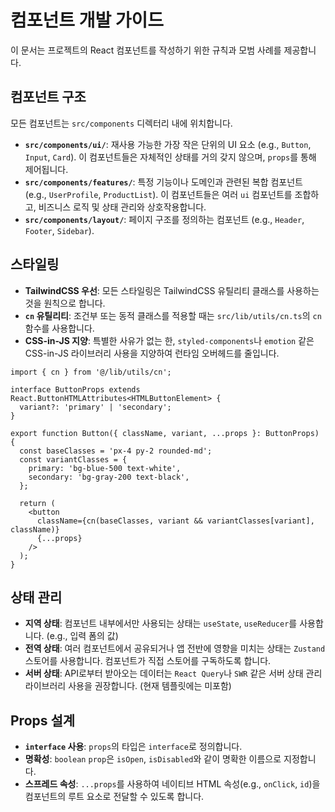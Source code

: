 # 컴포넌트 개발 가이드

이 문서는 프로젝트의 React 컴포넌트를 작성하기 위한 규칙과 모범 사례를 제공합니다.

## 컴포넌트 구조

모든 컴포넌트는 `src/components` 디렉터리 내에 위치합니다.

- **`src/components/ui/`**: 재사용 가능한 가장 작은 단위의 UI 요소 (e.g., `Button`, `Input`, `Card`). 이 컴포넌트들은 자체적인 상태를 거의 갖지 않으며, `props`를 통해 제어됩니다.
- **`src/components/features/`**: 특정 기능이나 도메인과 관련된 복합 컴포넌트 (e.g., `UserProfile`, `ProductList`). 이 컴포넌트들은 여러 `ui` 컴포넌트를 조합하고, 비즈니스 로직 및 상태 관리와 상호작용합니다.
- **`src/components/layout/`**: 페이지 구조를 정의하는 컴포넌트 (e.g., `Header`, `Footer`, `Sidebar`).

## 스타일링

- **TailwindCSS 우선**: 모든 스타일링은 TailwindCSS 유틸리티 클래스를 사용하는 것을 원칙으로 합니다.
- **`cn` 유틸리티**: 조건부 또는 동적 클래스를 적용할 때는 `src/lib/utils/cn.ts`의 `cn` 함수를 사용합니다.
- **CSS-in-JS 지양**: 특별한 사유가 없는 한, `styled-components`나 `emotion` 같은 CSS-in-JS 라이브러리 사용을 지양하여 런타임 오버헤드를 줄입니다.

```tsx
import { cn } from '@/lib/utils/cn';

interface ButtonProps extends React.ButtonHTMLAttributes<HTMLButtonElement> {
  variant?: 'primary' | 'secondary';
}

export function Button({ className, variant, ...props }: ButtonProps) {
  const baseClasses = 'px-4 py-2 rounded-md';
  const variantClasses = {
    primary: 'bg-blue-500 text-white',
    secondary: 'bg-gray-200 text-black',
  };

  return (
    <button
      className={cn(baseClasses, variant && variantClasses[variant], className)}
      {...props}
    />
  );
}
```

## 상태 관리

- **지역 상태**: 컴포넌트 내부에서만 사용되는 상태는 `useState`, `useReducer`를 사용합니다. (e.g., 입력 폼의 값)
- **전역 상태**: 여러 컴포넌트에서 공유되거나 앱 전반에 영향을 미치는 상태는 `Zustand` 스토어를 사용합니다. 컴포넌트가 직접 스토어를 구독하도록 합니다.
- **서버 상태**: API로부터 받아오는 데이터는 `React Query`나 `SWR` 같은 서버 상태 관리 라이브러리 사용을 권장합니다. (현재 템플릿에는 미포함)

## Props 설계

- **`interface` 사용**: `props`의 타입은 `interface`로 정의합니다.
- **명확성**: `boolean` `prop`은 `isOpen`, `isDisabled`와 같이 명확한 이름으로 지정합니다.
- **스프레드 속성**: `...props`를 사용하여 네이티브 HTML 속성(e.g., `onClick`, `id`)을 컴포넌트의 루트 요소로 전달할 수 있도록 합니다.
